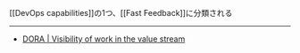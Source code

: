[[DevOps capabilities]]の1つ、[[Fast Feedback]]に分類される

---

- [DORA | Visibility of work in the value stream](https://dora.dev/capabilities/work-visibility-in-value-stream/)
